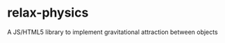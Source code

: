 relax-physics
=============

A JS/HTML5 library to implement gravitational attraction between objects 